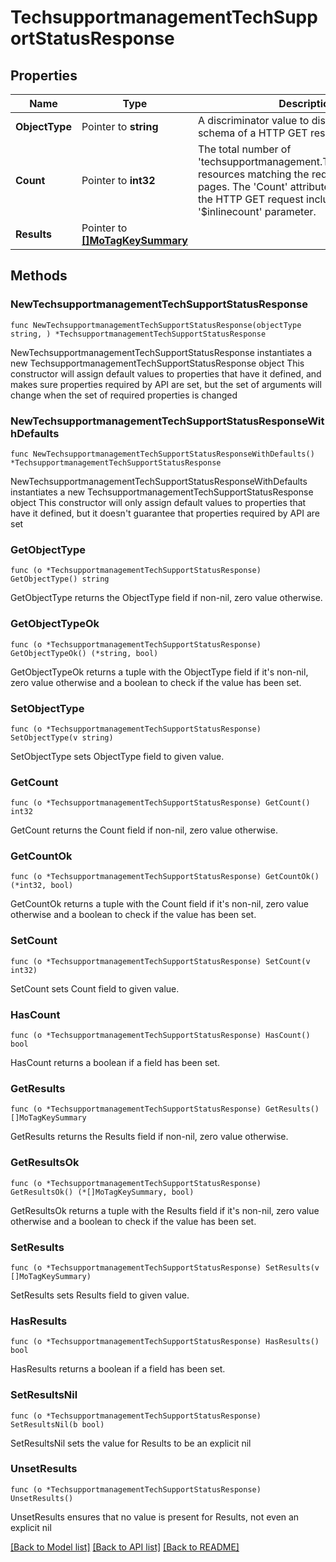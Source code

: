 # TechsupportmanagementTechSupportStatusResponse

## Properties

Name | Type | Description | Notes
------------ | ------------- | ------------- | -------------
**ObjectType** | Pointer to **string** | A discriminator value to disambiguate the schema of a HTTP GET response body. | 
**Count** | Pointer to **int32** | The total number of &#39;techsupportmanagement.TechSupportStatus&#39; resources matching the request, accross all pages. The &#39;Count&#39; attribute is included when the HTTP GET request includes the &#39;$inlinecount&#39; parameter. | [optional] 
**Results** | Pointer to [**[]MoTagKeySummary**](mo.TagKeySummary.md) |  | [optional] 

## Methods

### NewTechsupportmanagementTechSupportStatusResponse

`func NewTechsupportmanagementTechSupportStatusResponse(objectType string, ) *TechsupportmanagementTechSupportStatusResponse`

NewTechsupportmanagementTechSupportStatusResponse instantiates a new TechsupportmanagementTechSupportStatusResponse object
This constructor will assign default values to properties that have it defined,
and makes sure properties required by API are set, but the set of arguments
will change when the set of required properties is changed

### NewTechsupportmanagementTechSupportStatusResponseWithDefaults

`func NewTechsupportmanagementTechSupportStatusResponseWithDefaults() *TechsupportmanagementTechSupportStatusResponse`

NewTechsupportmanagementTechSupportStatusResponseWithDefaults instantiates a new TechsupportmanagementTechSupportStatusResponse object
This constructor will only assign default values to properties that have it defined,
but it doesn't guarantee that properties required by API are set

### GetObjectType

`func (o *TechsupportmanagementTechSupportStatusResponse) GetObjectType() string`

GetObjectType returns the ObjectType field if non-nil, zero value otherwise.

### GetObjectTypeOk

`func (o *TechsupportmanagementTechSupportStatusResponse) GetObjectTypeOk() (*string, bool)`

GetObjectTypeOk returns a tuple with the ObjectType field if it's non-nil, zero value otherwise
and a boolean to check if the value has been set.

### SetObjectType

`func (o *TechsupportmanagementTechSupportStatusResponse) SetObjectType(v string)`

SetObjectType sets ObjectType field to given value.


### GetCount

`func (o *TechsupportmanagementTechSupportStatusResponse) GetCount() int32`

GetCount returns the Count field if non-nil, zero value otherwise.

### GetCountOk

`func (o *TechsupportmanagementTechSupportStatusResponse) GetCountOk() (*int32, bool)`

GetCountOk returns a tuple with the Count field if it's non-nil, zero value otherwise
and a boolean to check if the value has been set.

### SetCount

`func (o *TechsupportmanagementTechSupportStatusResponse) SetCount(v int32)`

SetCount sets Count field to given value.

### HasCount

`func (o *TechsupportmanagementTechSupportStatusResponse) HasCount() bool`

HasCount returns a boolean if a field has been set.

### GetResults

`func (o *TechsupportmanagementTechSupportStatusResponse) GetResults() []MoTagKeySummary`

GetResults returns the Results field if non-nil, zero value otherwise.

### GetResultsOk

`func (o *TechsupportmanagementTechSupportStatusResponse) GetResultsOk() (*[]MoTagKeySummary, bool)`

GetResultsOk returns a tuple with the Results field if it's non-nil, zero value otherwise
and a boolean to check if the value has been set.

### SetResults

`func (o *TechsupportmanagementTechSupportStatusResponse) SetResults(v []MoTagKeySummary)`

SetResults sets Results field to given value.

### HasResults

`func (o *TechsupportmanagementTechSupportStatusResponse) HasResults() bool`

HasResults returns a boolean if a field has been set.

### SetResultsNil

`func (o *TechsupportmanagementTechSupportStatusResponse) SetResultsNil(b bool)`

 SetResultsNil sets the value for Results to be an explicit nil

### UnsetResults
`func (o *TechsupportmanagementTechSupportStatusResponse) UnsetResults()`

UnsetResults ensures that no value is present for Results, not even an explicit nil

[[Back to Model list]](../README.md#documentation-for-models) [[Back to API list]](../README.md#documentation-for-api-endpoints) [[Back to README]](../README.md)


